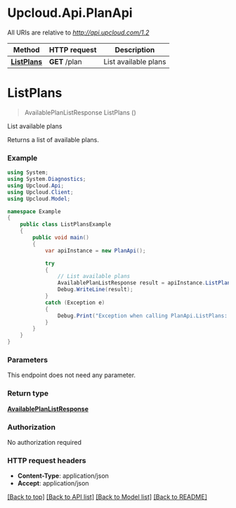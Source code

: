 # Upcloud.Api.PlanApi

All URIs are relative to *http://api.upcloud.com/1.2*

Method | HTTP request | Description
------------- | ------------- | -------------
[**ListPlans**](PlanApi.md#listplans) | **GET** /plan | List available plans


<a name="listplans"></a>
# **ListPlans**
> AvailablePlanListResponse ListPlans ()

List available plans

Returns a list of available plans.

### Example
```csharp
using System;
using System.Diagnostics;
using Upcloud.Api;
using Upcloud.Client;
using Upcloud.Model;

namespace Example
{
    public class ListPlansExample
    {
        public void main()
        {
            var apiInstance = new PlanApi();

            try
            {
                // List available plans
                AvailablePlanListResponse result = apiInstance.ListPlans();
                Debug.WriteLine(result);
            }
            catch (Exception e)
            {
                Debug.Print("Exception when calling PlanApi.ListPlans: " + e.Message );
            }
        }
    }
}
```

### Parameters
This endpoint does not need any parameter.

### Return type

[**AvailablePlanListResponse**](AvailablePlanListResponse.md)

### Authorization

No authorization required

### HTTP request headers

 - **Content-Type**: application/json
 - **Accept**: application/json

[[Back to top]](#) [[Back to API list]](../README.md#documentation-for-api-endpoints) [[Back to Model list]](../README.md#documentation-for-models) [[Back to README]](../README.md)

